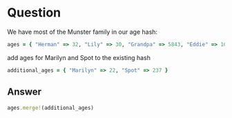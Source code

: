 # Question
We have most of the Munster family in our age hash:
```ruby
ages = { "Herman" => 32, "Lily" => 30, "Grandpa" => 5843, "Eddie" => 10 }
```
add ages for Marilyn and Spot to the existing hash
```ruby
additional_ages = { "Marilyn" => 22, "Spot" => 237 }
```
## Answer
```ruby
ages.merge!(additional_ages)
```